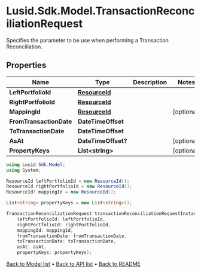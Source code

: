 # Lusid.Sdk.Model.TransactionReconciliationRequest
Specifies the parameter to be use when performing a Transaction Reconciliation.

## Properties

Name | Type | Description | Notes
------------ | ------------- | ------------- | -------------
**LeftPortfolioId** | [**ResourceId**](ResourceId.md) |  | 
**RightPortfolioId** | [**ResourceId**](ResourceId.md) |  | 
**MappingId** | [**ResourceId**](ResourceId.md) |  | [optional] 
**FromTransactionDate** | **DateTimeOffset** |  | 
**ToTransactionDate** | **DateTimeOffset** |  | 
**AsAt** | **DateTimeOffset?** |  | [optional] 
**PropertyKeys** | **List&lt;string&gt;** |  | [optional] 

```csharp
using Lusid.Sdk.Model;
using System;

ResourceId leftPortfolioId = new ResourceId();
ResourceId rightPortfolioId = new ResourceId();
ResourceId? mappingId = new ResourceId();

List<string> propertyKeys = new List<string>();

TransactionReconciliationRequest transactionReconciliationRequestInstance = new TransactionReconciliationRequest(
    leftPortfolioId: leftPortfolioId,
    rightPortfolioId: rightPortfolioId,
    mappingId: mappingId,
    fromTransactionDate: fromTransactionDate,
    toTransactionDate: toTransactionDate,
    asAt: asAt,
    propertyKeys: propertyKeys);
```

[Back to Model list](../README.md#documentation-for-models) &#8226; [Back to API list](../README.md#documentation-for-api-endpoints) &#8226; [Back to README](../README.md)
